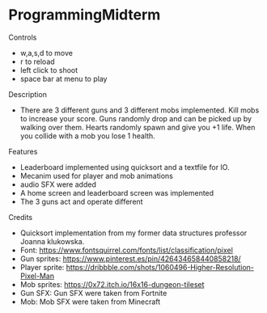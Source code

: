 # ProgrammingMidterm

Controls
- w,a,s,d to move
- r to reload
- left click to shoot
- space bar at menu to play

Description
- There are 3 different guns and 3 different mobs implemented. Kill mobs to increase your score. Guns randomly drop and can be picked up by walking over them. Hearts randomly spawn and give you +1 life. When you collide with a mob you lose 1 health. 

Features
- Leaderboard implemented using quicksort and a textfile for IO. 
- Mecanim used for player and mob animations
- audio SFX were added
- A home screen and leaderboard screen was implemented
- The 3 guns act and operate different

Credits
- Quicksort implementation from my former data structures professor Joanna klukowska. 
- Font: https://www.fontsquirrel.com/fonts/list/classification/pixel
- Gun sprites: https://www.pinterest.es/pin/426434658440858218/
- Player sprite: https://dribbble.com/shots/1060496-Higher-Resolution-Pixel-Man
- Mob sprites: https://0x72.itch.io/16x16-dungeon-tileset
- Gun SFX: Gun SFX were taken from Fortnite
- Mob: Mob SFX were taken from Minecraft
